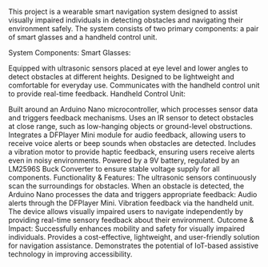 This project is a wearable smart navigation system designed to assist visually impaired individuals in detecting obstacles and navigating their environment safely. The system consists of two primary components: a pair of smart glasses and a handheld control unit.

System Components:
Smart Glasses:

Equipped with ultrasonic sensors placed at eye level and lower angles to detect obstacles at different heights.
Designed to be lightweight and comfortable for everyday use.
Communicates with the handheld control unit to provide real-time feedback.
Handheld Control Unit:

Built around an Arduino Nano microcontroller, which processes sensor data and triggers feedback mechanisms.
Uses an IR sensor to detect obstacles at close range, such as low-hanging objects or ground-level obstructions.
Integrates a DFPlayer Mini module for audio feedback, allowing users to receive voice alerts or beep sounds when obstacles are detected.
Includes a vibration motor to provide haptic feedback, ensuring users receive alerts even in noisy environments.
Powered by a 9V battery, regulated by an LM2596S Buck Converter to ensure stable voltage supply for all components.
Functionality & Features:
The ultrasonic sensors continuously scan the surroundings for obstacles.
When an obstacle is detected, the Arduino Nano processes the data and triggers appropriate feedback:
Audio alerts through the DFPlayer Mini.
Vibration feedback via the handheld unit.
The device allows visually impaired users to navigate independently by providing real-time sensory feedback about their environment.
Outcome & Impact:
Successfully enhances mobility and safety for visually impaired individuals.
Provides a cost-effective, lightweight, and user-friendly solution for navigation assistance.
Demonstrates the potential of IoT-based assistive technology in improving accessibility.
